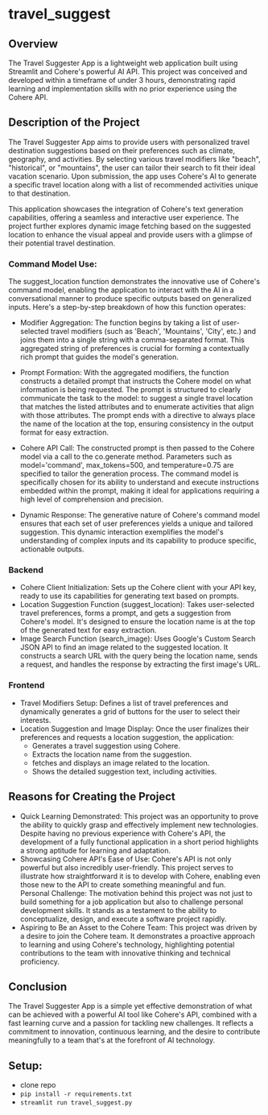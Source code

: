 # travel_suggest

## Overview
The Travel Suggester App is a lightweight web application built using Streamlit and Cohere's powerful AI API. This project was conceived and developed within a timeframe of under 3 hours, demonstrating rapid learning and implementation skills with no prior experience using the Cohere API.

## Description of the Project
The Travel Suggester App aims to provide users with personalized travel destination suggestions based on their preferences such as climate, geography, and activities. By selecting various travel modifiers like "beach", "historical", or "mountains", the user can tailor their search to fit their ideal vacation scenario. Upon submission, the app uses Cohere's AI to generate a specific travel location along with a list of recommended activities unique to that destination.

This application showcases the integration of Cohere's text generation capabilities, offering a seamless and interactive user experience. The project further explores dynamic image fetching based on the suggested location to enhance the visual appeal and provide users with a glimpse of their potential travel destination.

### Command Model Use:
The suggest_location function demonstrates the innovative use of Cohere's command model, enabling the application to interact with the AI in a conversational manner to produce specific outputs based on generalized inputs. Here's a step-by-step breakdown of how this function operates:

- Modifier Aggregation: The function begins by taking a list of user-selected travel modifiers (such as 'Beach', 'Mountains', 'City', etc.) and joins them into a single string with a comma-separated format. This aggregated string of preferences is crucial for forming a contextually rich prompt that guides the model's generation.

- Prompt Formation: With the aggregated modifiers, the function constructs a detailed prompt that instructs the Cohere model on what information is being requested. The prompt is structured to clearly communicate the task to the model: to suggest a single travel location that matches the listed attributes and to enumerate activities that align with those attributes. The prompt ends with a directive to always place the name of the location at the top, ensuring consistency in the output format for easy extraction.

- Cohere API Call: The constructed prompt is then passed to the Cohere model via a call to the co.generate method. Parameters such as model='command', max_tokens=500, and temperature=0.75 are specified to tailor the generation process. The command model is specifically chosen for its ability to understand and execute instructions embedded within the prompt, making it ideal for applications requiring a high level of comprehension and precision.

- Dynamic Response: The generative nature of Cohere's command model ensures that each set of user preferences yields a unique and tailored suggestion. This dynamic interaction exemplifies the model's understanding of complex inputs and its capability to produce specific, actionable outputs.

### Backend <br/>
- Cohere Client Initialization: Sets up the Cohere client with your API key, ready to use its capabilities for generating text based on prompts.
- Location Suggestion Function (suggest_location): Takes user-selected travel preferences, forms a prompt, and gets a suggestion from Cohere's model. It's designed to ensure the location name is at the top of the generated text for easy extraction.
- Image Search Function (search_image): Uses Google's Custom Search JSON API to find an image related to the suggested location. It constructs a search URL with the query being the location name, sends a request, and handles the response by extracting the first image's URL.
### Frontend <br/>
- Travel Modifiers Setup: Defines a list of travel preferences and dynamically generates a grid of buttons for the user to select their interests.
- Location Suggestion and Image Display: Once the user finalizes their preferences and requests a location suggestion, the application:
  -  Generates a travel suggestion using Cohere.
  -  Extracts the location name from the suggestion.
  -  fetches and displays an image related to the location.
  -  Shows the detailed suggestion text, including activities.

## Reasons for Creating the Project
- Quick Learning Demonstrated: This project was an opportunity to prove the ability to quickly grasp and effectively implement new technologies. Despite having no previous experience with Cohere's API, the development of a fully functional application in a short period highlights a strong aptitude for learning and adaptation. <br/>
- Showcasing Cohere API's Ease of Use: Cohere's API is not only powerful but also incredibly user-friendly. This project serves to illustrate how straightforward it is to develop with Cohere, enabling even those new to the API to create something meaningful and fun.<br/>
Personal Challenge: The motivation behind this project was not just to build something for a job application but also to challenge personal development skills. It stands as a testament to the ability to conceptualize, design, and execute a software project rapidly.<br/>
- Aspiring to Be an Asset to the Cohere Team: This project was driven by a desire to join the Cohere team. It demonstrates a proactive approach to learning and using Cohere's technology, highlighting potential contributions to the team with innovative thinking and technical proficiency.<br/>



## Conclusion
The Travel Suggester App is a simple yet effective demonstration of what can be achieved with a powerful AI tool like Cohere's API, combined with a fast learning curve and a passion for tackling new challenges. It reflects a commitment to innovation, continuous learning, and the desire to contribute meaningfully to a team that's at the forefront of AI technology.


## Setup:

- clone repo
- `pip install -r requirements.txt`
- `streamlit run travel_suggest.py`
